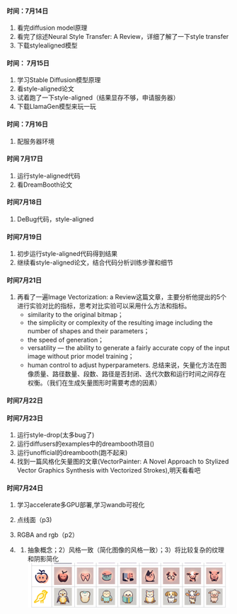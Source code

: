 #### 时间：7月14日
1. 看完diffusion model原理
2. 看完了综述Neural Style Transfer: A Review，详细了解了一下style transfer
3. 下载stylealigned模型

#### 时间： 7月15日
1. 学习Stable Diffusion模型原理
2. 看style-aligned论文
3. 试着跑了一下style-aligned（结果显存不够，申请服务器）
4. 下载LlamaGen模型来玩一玩
#### 时间：7月16日
1. 配服务器环境
#### 时间 7月17日
1. 运行style-aligned代码
2. 看DreamBooth论文
#### 时间7月18日
1. DeBug代码，style-aligned
#### 时间7月19日
1. 初步运行style-aligned代码得到结果
2. 继续看style-aligned论文，结合代码分析训练步骤和细节

#### 时间7月21日
1. 再看了一遍Image Vectorization: a Review这篇文章，主要分析他提出的5个进行实验对比的指标，思考对比实验可以采用什么方法和指标。
   - similarity to the original bitmap；
   - the simplicity or complexity of the resulting image including the number of shapes and their parameters；
   - the speed of generation；
   - versatility — the ability to generate a fairly accurate copy of the input image without prior model training；
   - human control to adjust hyperparameters.
   总结来说，矢量化方法在图像质量、路径数量、段数、路径是否封闭、迭代次数和运行时间之间存在权衡。（我们在生成矢量图形时需要考虑的因素）

#### 时间7月22日

#### 时间7月23日
1. 运行style-drop(太多bug了)
2. 运行diffusers的examples中的dreambooth项目()
3. 运行unofficial的dreambooth(跑不起来)
4. 找到一篇风格化矢量图的文章(VectorPainter: A Novel Approach to Stylized Vector Graphics Synthesis with Vectorized Strokes),明天看看吧
#### 时间7月24日
1. 学习accelerate多GPU部署,学习wandb可视化


1. 点线面（p3)
2. RGBA and rgb（p2）
3. 1) 抽象概念；2）风格一致（简化图像的风格一致）；3）将比较复杂的纹理和阴影简化
   ![image.png](https://raw.githubusercontent.com/Young-Allen/pic/main/20240726165720.png)
